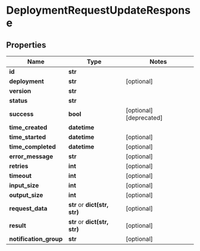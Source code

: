 # DeploymentRequestUpdateResponse

## Properties
Name | Type | Notes
------------ | ------------- | -------------
**id** | **str** |
**deployment** | **str** | [optional]
**version** | **str** |
**status** | **str** |
**success** | **bool** | [optional] [deprecated]
**time_created** | **datetime** |
**time_started** | **datetime** | [optional]
**time_completed** | **datetime** | [optional]
**error_message** | **str** | [optional]
**retries** | **int** | [optional]
**timeout** | **int** | [optional]
**input_size** | **int** | [optional]
**output_size** | **int** | [optional]
**request_data** | **str** or **dict(str, str)** | [optional]
**result** | **str** or **dict(str, str)** | [optional]
**notification_group** | **str** | [optional]


